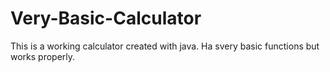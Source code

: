 # Very-Basic-Calculator
This is a working calculator created with java. Ha svery basic functions but works properly.
